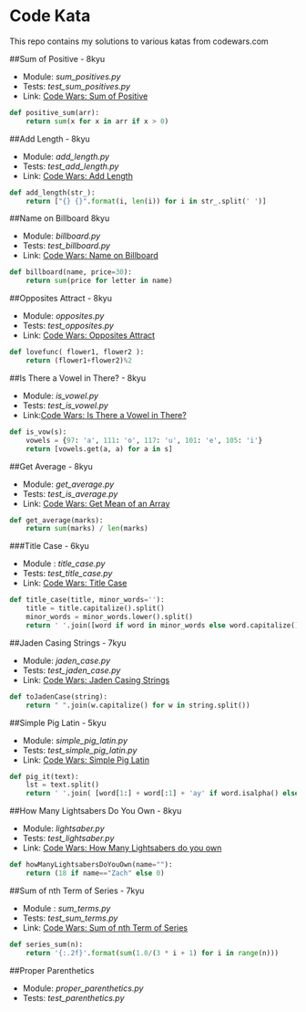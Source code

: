 # Code Kata
This repo contains my solutions to various katas from codewars.com

##Sum of Positive - 8kyu  

- Module: *sum_positives.py*    
- Tests: *test_sum_positives.py*  
- Link: [Code Wars: Sum of Positive](https://www.codewars.com/kata/sum-of-positive/)

```python
def positive_sum(arr):
    return sum(x for x in arr if x > 0)
```

##Add Length - 8kyu

- Module: *add_length.py*
- Tests: *test_add_length.py*
- Link: [Code Wars: Add Length](https://www.codewars.com/kata/add-length)

```python
def add_length(str_):
    return ["{} {}".format(i, len(i)) for i in str_.split(' ')]
```

##Name on Billboard 8kyu

- Module: *billboard.py*
- Tests: *test_billboard.py*
- Link:  [Code Wars: Name on Billboard](https://www.codewars.com/kata/name-on-billboard)

```python
def billboard(name, price=30):
    return sum(price for letter in name)
```

##Opposites Attract - 8kyu

- Module: *opposites.py*
- Tests: *test_opposites.py*
- Link: [Code Wars: Opposites Attract](https://www.codewars.com/kata/opposites-attract/)

```python
def lovefunc( flower1, flower2 ):
    return (flower1+flower2)%2
```

##Is There a Vowel in There? - 8kyu
- Module: *is_vowel.py*
- Tests: *test_is_vowel.py*
- Link:[Code Wars: Is There a Vowel in There?](https://www.codewars.com/kata/is-there-a-vowel-in-there)

```python
def is_vow(s):
    vowels = {97: 'a', 111: 'o', 117: 'u', 101: 'e', 105: 'i'}
    return [vowels.get(a, a) for a in s]
```

##Get Average - 8kyu
- Module: *get_average.py*
- Tests: *test_is_average.py*
- Link: [Code Wars: Get Mean of an Array](https://www.codewars.com/kata/get-the-mean-of-an-array/)

```python
def get_average(marks):
    return sum(marks) / len(marks)

```

###Title Case - 6kyu
- Module : *title_case.py*
- Tests: *test_title_case.py*
- Link: [Code Wars: Title Case](https://www.codewars.com/kata/title-case/)

```python
def title_case(title, minor_words=''):
    title = title.capitalize().split()
    minor_words = minor_words.lower().split()
    return ' '.join([word if word in minor_words else word.capitalize() for word in title])
```

##Jaden Casing Strings - 7kyu
- Module: *jaden_case.py*
- Tests: *test_jaden_case.py*
- Link: [Code Wars: Jaden Casing Strings](https://www.codewars.com/kata/jaden-casing-strings/)

```python
def toJadenCase(string):        
    return " ".join(w.capitalize() for w in string.split())
```

##Simple Pig Latin - 5kyu
- Module: *simple_pig_latin.py*
- Tests: *test_simple_pig_latin.py*
- Link: [Code Wars: Simple Pig Latin](https://www.codewars.com/kata/simple-pig-latin/)

```python
def pig_it(text):
    lst = text.split()
    return ' '.join( [word[1:] + word[:1] + 'ay' if word.isalpha() else word for word in lst])
```

##How Many Lightsabers Do You Own - 8kyu
- Module: *lightsaber.py*
- Tests: *test_lightsaber.py*
- Link: [Code Wars: How Many Lightsabers do you own](https://www.codewars.com/kata/how-many-lightsabers-do-you-own/)

```python
def howManyLightsabersDoYouOwn(name=""):
    return (18 if name=="Zach" else 0)
```

##Sum of nth Term of Series - 7kyu
- Module : *sum_terms.py*
- Tests: *test_sum_terms.py*
- Link: [Code Wars: Sum of nth Term of Series](http://www.codewars.com/kata/sum-of-the-first-nth-term-of-series/)

```python
def series_sum(n):
    return '{:.2f}'.format(sum(1.0/(3 * i + 1) for i in range(n)))
```

##Proper Parenthetics
- Module: *proper_parenthetics.py*
- Tests: *test_parenthetics.py*
